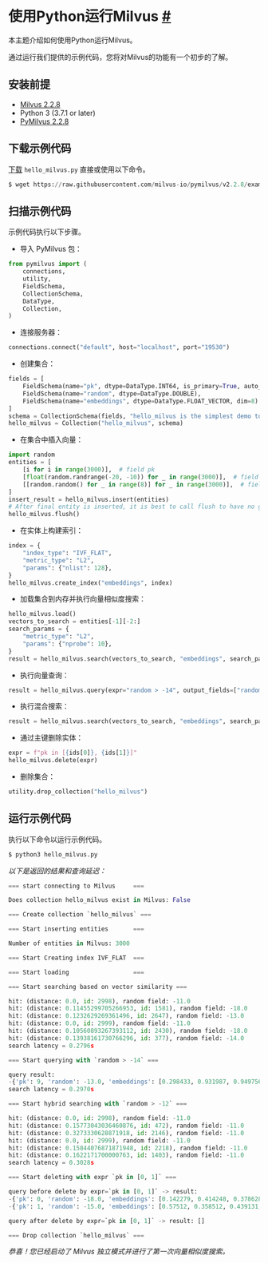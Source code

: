 
使用Python运行Milvus [#](example_code_node.md)
================

本主题介绍如何使用Python运行Milvus。

通过运行我们提供的示例代码，您将对Milvus的功能有一个初步的了解。

安装前提
------------

* [Milvus 2.2.8](install_standalone-docker.md)
* Python 3 (3.7.1 or later)
* [PyMilvus 2.2.8](install-pymilvus.md)

下载示例代码
------

[下载](https://raw.githubusercontent.com/milvus-io/pymilvus/v2.2.8/examples/hello_milvus.py) `hello_milvus.py` 直接或使用以下命令。

```python
$ wget https://raw.githubusercontent.com/milvus-io/pymilvus/v2.2.8/examples/hello_milvus.py

```

扫描示例代码
---------------------

示例代码执行以下步骤。

* 导入 PyMilvus 包：

```python
from pymilvus import (
    connections,
    utility,
    FieldSchema,
    CollectionSchema,
    DataType,
    Collection,
)

```

* 连接服务器：

```python
connections.connect("default", host="localhost", port="19530")

```

* 创建集合：

```python
fields = [
    FieldSchema(name="pk", dtype=DataType.INT64, is_primary=True, auto_id=False),
    FieldSchema(name="random", dtype=DataType.DOUBLE),
    FieldSchema(name="embeddings", dtype=DataType.FLOAT_VECTOR, dim=8)
]
schema = CollectionSchema(fields, "hello_milvus is the simplest demo to introduce the APIs")
hello_milvus = Collection("hello_milvus", schema)

```

* 在集合中插入向量：

```python
import random
entities = [
    [i for i in range(3000)],  # field pk
    [float(random.randrange(-20, -10)) for _ in range(3000)],  # field random
    [[random.random() for _ in range(8)] for _ in range(3000)],  # field embeddings
]
insert_result = hello_milvus.insert(entities)
# After final entity is inserted, it is best to call flush to have no growing segments left in memory
hello_milvus.flush()  

```

* 在实体上构建索引：

```python
index = {
    "index_type": "IVF_FLAT",
    "metric_type": "L2",
    "params": {"nlist": 128},
}
hello_milvus.create_index("embeddings", index)

```

* 加载集合到内存并执行向量相似度搜索：

```python
hello_milvus.load()
vectors_to_search = entities[-1][-2:]
search_params = {
    "metric_type": "L2",
    "params": {"nprobe": 10},
}
result = hello_milvus.search(vectors_to_search, "embeddings", search_params, limit=3, output_fields=["random"])

```

* 执行向量查询：

```python
result = hello_milvus.query(expr="random > -14", output_fields=["random", "embeddings"])

```

* 执行混合搜索：

```python
result = hello_milvus.search(vectors_to_search, "embeddings", search_params, limit=3, expr="random > -12", output_fields=["random"])

```

* 通过主键删除实体：

```python
expr = f"pk in [{ids[0]}, {ids[1]}]"
hello_milvus.delete(expr)

```

* 删除集合：

```python
utility.drop_collection("hello_milvus")

```

运行示例代码
------

执行以下命令以运行示例代码。

```python
$ python3 hello_milvus.py

```

*以下是返回的结果和查询延迟：*

```python
=== start connecting to Milvus     ===

Does collection hello_milvus exist in Milvus: False

=== Create collection `hello_milvus` ===

=== Start inserting entities       ===

Number of entities in Milvus: 3000

=== Start Creating index IVF_FLAT  ===

=== Start loading                  ===

=== Start searching based on vector similarity ===

hit: (distance: 0.0, id: 2998), random field: -11.0
hit: (distance: 0.11455299705266953, id: 1581), random field: -18.0
hit: (distance: 0.1232629269361496, id: 2647), random field: -13.0
hit: (distance: 0.0, id: 2999), random field: -11.0
hit: (distance: 0.10560893267393112, id: 2430), random field: -18.0
hit: (distance: 0.13938161730766296, id: 377), random field: -14.0
search latency = 0.2796s

=== Start querying with `random > -14` ===

query result:
-{'pk': 9, 'random': -13.0, 'embeddings': [0.298433, 0.931987, 0.949756, 0.598713, 0.290125, 0.094323, 0.064444, 0.306993]}
search latency = 0.2970s

=== Start hybrid searching with `random > -12` ===

hit: (distance: 0.0, id: 2998), random field: -11.0
hit: (distance: 0.15773043036460876, id: 472), random field: -11.0
hit: (distance: 0.3273330628871918, id: 2146), random field: -11.0
hit: (distance: 0.0, id: 2999), random field: -11.0
hit: (distance: 0.15844076871871948, id: 2218), random field: -11.0
hit: (distance: 0.1622171700000763, id: 1403), random field: -11.0
search latency = 0.3028s

=== Start deleting with expr `pk in [0, 1]` ===

query before delete by expr=`pk in [0, 1]` -> result: 
-{'pk': 0, 'random': -18.0, 'embeddings': [0.142279, 0.414248, 0.378628, 0.971863, 0.535941, 0.107011, 0.207052, 0.98182]}
-{'pk': 1, 'random': -15.0, 'embeddings': [0.57512, 0.358512, 0.439131, 0.862369, 0.083284, 0.294493, 0.004961, 0.180082]}

query after delete by expr=`pk in [0, 1]` -> result: []

=== Drop collection `hello_milvus` ===

```

*恭喜！您已经启动了 Milvus 独立模式并进行了第一次向量相似度搜索。*

